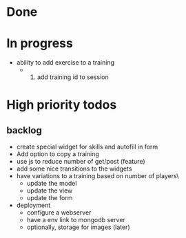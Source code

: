 # Done

# In progress
- ability to add exercise to a training
  - 1) add training id to session

# High priority todos

## backlog

- create special widget for skills and autofill in form
- Add option to copy a training
- use js to reduce number of get/post (feature)
- add some nice transitions to the widgets
- have variations to a training based on number of players\
  - update the model
  - update the view
  - update the form
- deployment
  - configure a webserver
  - have a env link to mongodb server
  - optionally, storage for images (later)